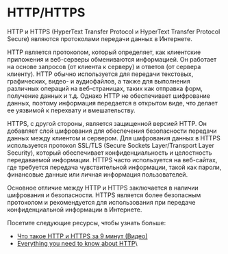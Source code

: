 # HTTP/HTTPS

HTTP и HTTPS (HyperText Transfer Protocol и HyperText Transfer Protocol Secure) являются протоколами передачи данных в Интернете.

HTTP является протоколом, который определяет, как клиентские приложения и веб-серверы обмениваются информацией. Он работает на основе запросов (от клиента к серверу) и ответов (от сервера клиенту). HTTP обычно используется для передачи текстовых, графических, видео- и аудиофайлов, а также для выполнения различных операций на веб-страницах, таких как отправка форм, получение данных и т.д. Однако HTTP не обеспечивает шифрование данных, поэтому информация передается в открытом виде, что делает ее уязвимой к перехвату и вмешательству.

HTTPS, с другой стороны, является защищенной версией HTTP. Он добавляет слой шифрования для обеспечения безопасности передачи данных между клиентом и сервером. Для шифрования данных в HTTPS используется протокол SSL/TLS (Secure Sockets Layer/Transport Layer Security), который обеспечивает конфиденциальность и целостность передаваемой информации. HTTPS часто используется на веб-сайтах, где требуется передача чувствительной информации, такой как пароли, финансовые данные или личная информация пользователей.

Основное отличие между HTTP и HTTPS заключается в наличии шифрования и безопасности. HTTPS является более безопасным протоколом и рекомендуется для использования при передаче конфиденциальной информации в Интернете.

Посетите следующие ресурсы, чтобы узнать больше:

* [Что такое HTTP и HTTPS за 9 минут (Видео)](https://www.youtube.com/watch?v=2IMaWdUXkqE\&ab\_channel=ListenIT)
* [Everything you need to know about HTTP](https://cs.fyi/guide/http-in-depth)\
